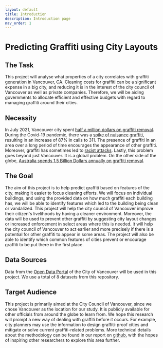 ```yaml
---
layout: default
title: Introduction
description: Introduction page
nav_order: 1
---
```


# Predicting Graffiti using City Layouts

## The Task

This project will analyse what properties of a city correlates with graffiti generation in Vancouver, CA. Cleaning costs for graffiti can be a significant expense in a big city, and reducing it is in the interest of the city council of Vancouver as well as private companies. Therefore, we will be aiding governments to allocate efficient and effective budgets with regard to managing graffiti around their cities.

## Necessity

In July 2021, Vancouver city spent [half a million dollars on graffiti removal](https://dailyhive.com/vancouver/vancouver-graffiti-removal-half-a-million). During the Covid-19 pandemic, there was a [spike of nuisance graffiti](https://globalnews.ca/news/8240692/vancouver-spike-nuisance-graffiti-calls-311-covid-19-pandemic/), resulting in an increase of 87% in calls to 311. The presence of graffiti in an area over a long period of time encourages the appearance of other graffiti. Moreover, graffiti has sometimes led to [racist attacks](https://www.vancouverisawesome.com/local-news/mural-in-vancouvers-chinatown-targeted-in-racist-attack-3932501). Lastly, this problem goes beyond just Vancouver. It is a global problem. On the other side of the globe, [Australia spends 1.5 Billion Dollars annually on graffiti removal](https://www.crimestopperswa.com.au/for-schools/graffiti-action-challenge/useful-information/whats-the-cost-of-graffiti/).


## The Goal

The aim of this project is to help predict graffiti based on features of the city, making it easier to focus cleaning efforts. We will focus on individual buildings, and using the provided data on how much graffiti each building has, we will be able to identify features which led to the building being clean or vandalized. This project will help the city council of Vancouver improve their citizen's livelihoods by having a cleaner environment. Moreover, the data will be used to prevent other graffiti by suggesting city layout changes or increased enforcement in select areas where this is needed. It will help the city council of Vancouver to act earlier and more precisely if there is a potential for other graffiti to appear in some areas. The project will also be able to identify which common features of cities prevent or encourage graffiti to be put there in the first place.

## Data Sources

Data from the [Open Data Portal](https://opendata.vancouver.ca/) of the City of Vancouver will be used in this project. We use a total of 8 datasets from this repository.

## Target Audience

This project is primarily aimed at the City Council of Vancouver, since we chose Vancouver as the location for our study. It is publicly available for other officials from around the globe to learn from. We hope this research will prompt a new way of dealing with graffiti before it occurs. For example, city planners may use the information to design graffiti-proof cities and mitigate or solve current graffiti-related problems. More technical details about the methodology can be found in our report on [github](https://github.com/CowKeyMan/PredictingGraffitiUsingCityLayouts), with the hopes of inspiring other researchers to explore this area further.
